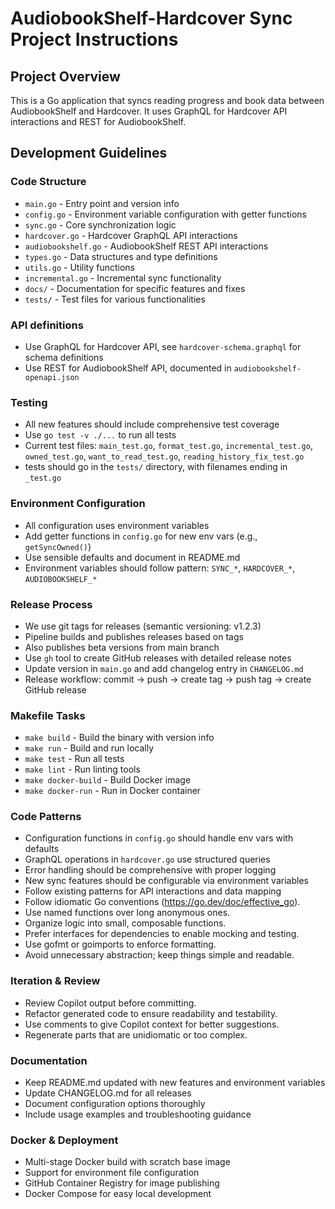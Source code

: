 # AudiobookShelf-Hardcover Sync Project Instructions

## Project Overview
This is a Go application that syncs reading progress and book data between AudiobookShelf and Hardcover. It uses GraphQL for Hardcover API interactions and REST for AudiobookShelf.

## Development Guidelines

### Code Structure
- `main.go` - Entry point and version info
- `config.go` - Environment variable configuration with getter functions
- `sync.go` - Core synchronization logic
- `hardcover.go` - Hardcover GraphQL API interactions
- `audiobookshelf.go` - AudiobookShelf REST API interactions
- `types.go` - Data structures and type definitions
- `utils.go` - Utility functions
- `incremental.go` - Incremental sync functionality
- `docs/` - Documentation for specific features and fixes
- `tests/` - Test files for various functionalities

### API definitions

- Use GraphQL for Hardcover API, see `hardcover-schema.graphql` for schema definitions
- Use REST for AudiobookShelf API, documented in `audiobookshelf-openapi.json`

### Testing
- All new features should include comprehensive test coverage
- Use `go test -v ./...` to run all tests
- Current test files: `main_test.go`, `format_test.go`, `incremental_test.go`, `owned_test.go`, `want_to_read_test.go`, `reading_history_fix_test.go`
- tests should go in the `tests/` directory, with filenames ending in `_test.go`

### Environment Configuration
- All configuration uses environment variables
- Add getter functions in `config.go` for new env vars (e.g., `getSyncOwned()`)
- Use sensible defaults and document in README.md
- Environment variables should follow pattern: `SYNC_*`, `HARDCOVER_*`, `AUDIOBOOKSHELF_*`

### Release Process
- We use git tags for releases (semantic versioning: v1.2.3)
- Pipeline builds and publishes releases based on tags
- Also publishes beta versions from main branch
- Use `gh` tool to create GitHub releases with detailed release notes
- Update version in `main.go` and add changelog entry in `CHANGELOG.md`
- Release workflow: commit → push → create tag → push tag → create GitHub release

### Makefile Tasks
- `make build` - Build the binary with version info
- `make run` - Build and run locally  
- `make test` - Run all tests
- `make lint` - Run linting tools
- `make docker-build` - Build Docker image
- `make docker-run` - Run in Docker container

### Code Patterns
- Configuration functions in `config.go` should handle env vars with defaults
- GraphQL operations in `hardcover.go` use structured queries
- Error handling should be comprehensive with proper logging
- New sync features should be configurable via environment variables
- Follow existing patterns for API interactions and data mapping
- Follow idiomatic Go conventions (https://go.dev/doc/effective_go).
- Use named functions over long anonymous ones.
- Organize logic into small, composable functions.
- Prefer interfaces for dependencies to enable mocking and testing.
- Use gofmt or goimports to enforce formatting.
- Avoid unnecessary abstraction; keep things simple and readable.

### Iteration & Review

- Review Copilot output before committing.
- Refactor generated code to ensure readability and testability.
- Use comments to give Copilot context for better suggestions.
- Regenerate parts that are unidiomatic or too complex.

### Documentation
- Keep README.md updated with new features and environment variables
- Update CHANGELOG.md for all releases
- Document configuration options thoroughly
- Include usage examples and troubleshooting guidance

### Docker & Deployment
- Multi-stage Docker build with scratch base image
- Support for environment file configuration
- GitHub Container Registry for image publishing
- Docker Compose for easy local development